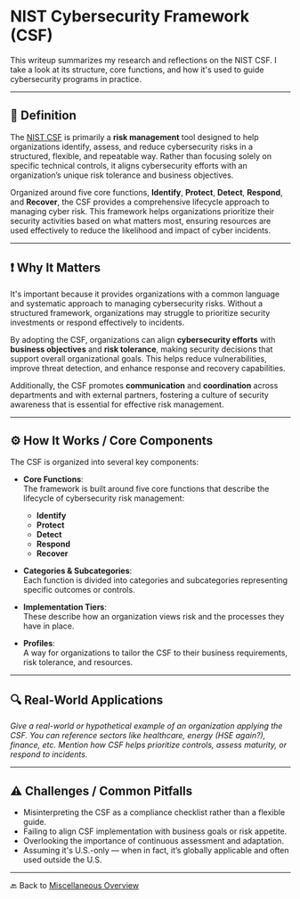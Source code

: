 # NIST Cybersecurity Framework (CSF)

This writeup summarizes my research and reflections on the NIST CSF. I take a look at its structure, core functions, and how it's used to guide cybersecurity programs in practice.

---

## 📝 Definition  

The [NIST CSF](https://www.nist.gov/cyberframework) is primarily a **risk management** tool designed to help organizations identify, assess, and reduce cybersecurity risks in a structured, flexible, and repeatable way. Rather than focusing solely on specific technical controls, it aligns cybersecurity efforts with an organization’s unique risk tolerance and business objectives.

Organized around five core functions, **Identify**, **Protect**, **Detect**, **Respond**, and **Recover**, the CSF provides a comprehensive lifecycle approach to managing cyber risk. This framework helps organizations prioritize their security activities based on what matters most, ensuring resources are used effectively to reduce the likelihood and impact of cyber incidents.

---

## ❗ Why It Matters

It's important because it provides organizations with a common language and systematic approach to managing cybersecurity risks. Without a structured framework, organizations may struggle to prioritize security investments or respond effectively to incidents.

By adopting the CSF, organizations can align **cybersecurity efforts** with **business objectives** and **risk tolerance**, making security decisions that support overall organizational goals. This helps reduce vulnerabilities, improve threat detection, and enhance response and recovery capabilities.

Additionally, the CSF promotes **communication** and **coordination** across departments and with external partners, fostering a culture of security awareness that is essential for effective risk management.

---

## ⚙️ How It Works / Core Components  

The CSF is organized into several key components:

- **Core Functions**:  
  The framework is built around five core functions that describe the lifecycle of cybersecurity risk management:
  - **Identify**  
  - **Protect**  
  - **Detect**  
  - **Respond**  
  - **Recover**

- **Categories & Subcategories**:  
  Each function is divided into categories and subcategories representing specific outcomes or controls.

- **Implementation Tiers**:  
  These describe how an organization views risk and the processes they have in place.

- **Profiles**:  
  A way for organizations to tailor the CSF to their business requirements, risk tolerance, and resources.

---

## 🔍 Real-World Applications  
*Give a real-world or hypothetical example of an organization applying the CSF. You can reference sectors like healthcare, energy (HSE again?), finance, etc. Mention how CSF helps prioritize controls, assess maturity, or respond to incidents.*

---

## ⚠️ Challenges / Common Pitfalls  
- Misinterpreting the CSF as a compliance checklist rather than a flexible guide.
- Failing to align CSF implementation with business goals or risk appetite.
- Overlooking the importance of continuous assessment and adaptation.
- Assuming it's U.S.-only — when in fact, it’s globally applicable and often used outside the U.S.

---

🔙 Back to [Miscellaneous Overview](README.md)
